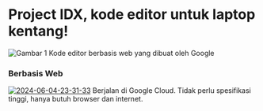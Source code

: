 # Project IDX, kode editor untuk laptop kentang!
![Gambar 1](https://i.ibb.co.com/rfR7jCh/2024-06-04-23-51-05.png)
Kode editor berbasis web yang dibuat oleh Google

### Berbasis Web
<a href="https://ibb.co.com/fky6h9V"><img src="https://i.ibb.co.com/R3srxNG/2024-06-04-23-31-33.png" alt="2024-06-04-23-31-33" border="0" /></a>
Berjalan di Google Cloud. Tidak perlu spesifikasi tinggi, hanya butuh browser dan internet.

